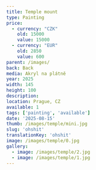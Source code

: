```yaml
---
title: Temple mount
type: Painting
price:
  - currency: "CZK"
    old: 15000
    value: 15000
  - currency: "EUR"
    old: 2850
    value: 600
parent: /images/
back: Back
media: Akryl na plátně
year: 2025
width: 145
height: 100
description: 
location: Prague, CZ
available: 1
tags: ['painting', 'available']
date: '2025-08-15'
thumb: /images/temple/mini.jpg
slug: 'ohshit'
translationKey: 'ohshit'
image: /images/temple/0.jpg
gallery:
  - image: /images/temple/2.jpg
  - image: /images/temple/1.jpg
---
```


